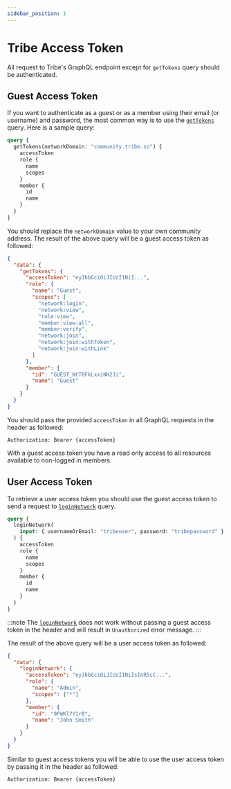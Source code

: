 ```yaml
---
sidebar_position: 1
---
```


# Tribe Access Token

All request to Tribe's GraphQL endpoint except for `getTokens` query should be authenticated.

## Guest Access Token

If you want to authenticate as a guest or as a member using their email (or username) and password, the most common way is to use the [`getTokens`](/docs/graphql/queries/get-tokens) query. Here is a sample query:

```graphql
query {
  getTokens(networkDomain: "community.tribe.so") {
    accessToken
    role {
      name
      scopes
    }
    member {
      id
      name
    }
  }
}
```

You should replace the `networkDomain` value to your own community address. The result of the above query will be a guest access token as followed:

```json
{
  "data": {
    "getTokens": {
      "accessToken": "eyJhbGciOiJIUzI1NiI...",
      "role": {
        "name": "Guest",
        "scopes": [
          "network:login",
          "network:view",
          "role:view",
          "member:view:all",
          "member:verify",
          "network:join",
          "network:join:withToken",
          "network:join:withLink"
        ]
      },
      "member": {
        "id": "GUEST_NtT0FkLxxiNH2Ji",
        "name": "Guest"
      }
    }
  }
}
```

You should pass the provided `accessToken` in all GraphQL requests in the header as followed:

```
Authorization: Bearer {accessToken}
```

With a guest access token you have a read only access to all resources available to non-logged in members.

## User Access Token

To retrieve a user access token you should use the guest access token to send a request to [`loginNetwork`](/docs/graphql/queries/login-network) query.

```graphql
query {
  loginNetwork(
    input: { usernameOrEmail: "tribeuser", password: "tribepassword" }
  ) {
    accessToken
    role {
      name
      scopes
    }
    member {
      id
      name
    }
  }
}
```

:::note
The [`loginNetwork`](/docs/graphql/queries/login-network) does not work without passing a guest access token in the header and will result in `Unauthorized` error message.
:::

The result of the above query will be a user access token as followed:

```json
{
  "data": {
    "loginNetwork": {
      "accessToken": "eyJhbGciOiJIUzI1NiIsInR5cC...",
      "role": {
        "name": "Admin",
        "scopes": ["*"]
      },
      "member": {
        "id": "9FWKl7Y1rB",
        "name": "John Smith"
      }
    }
  }
}
```

Similar to guest access tokens you will be able to use the user access token by passing it in the header as followed:

```
Authorization: Bearer {accessToken}
```
